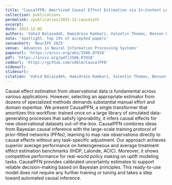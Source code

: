 ```yaml
---
title: "CausalPFN: Amortized Causal Effect Estimation via In-Context Learning"
collection: publications
permalink: /publication/2025-12-causalpfn
excerpt: 
date: 2025-12-02
authors: 'Vahid Balazadeh, Hamidreza Kamkari, Valentin Thomas, Benson Li, Junwei Ma, <b>Jesse C. Cresswell</b>, Rahul G. Krishnan'
note: 'Spotlight. Top 15% of accepted papers'
venueshort: 'NeurIPS 2025'
venue: 'Advances in Neural Information Processing Systems'
paperurl: 'https://arxiv.org/abs/2506.07918'
pdf: 'https://arxiv.org/pdf/2506.07918'
codeurl: 'https://github.com/vdblm/CausalPFN'
videourl:
slidesurl:
citation: 'Vahid Balazadeh, Hamidreza Kamkari, Valentin Thomas, Benson Li, Junwei Ma, Jesse C. Cresswell, Rahul G. Krishnan. CausalPFN: Amortized Causal Effect Estimation via In-Context Learning. In Advances in Neural Information Processing Systems, volume 38, 2025'
---
```

Causal effect estimation from observational data is fundamental across various applications. However, selecting an appropriate estimator from dozens of specialized methods demands substantial manual effort and domain expertise. We present CausalPFN, a single transformer that amortizes this workflow: trained once on a large library of simulated data-generating processes that satisfy ignorability, it infers causal effects for new observational datasets out-of-the-box. CausalPFN combines ideas from Bayesian causal inference with the large-scale training protocol of prior-fitted networks (PFNs), learning to map raw observations directly to causal effects without any task-specific adjustment. Our approach achieves superior average performance on heterogeneous and average treatment effect estimation benchmarks (IHDP, Lalonde, ACIC). Moreover, it shows competitive performance for real-world policy making on uplift modeling tasks. CausalPFN provides calibrated uncertainty estimates to support reliable decision-making based on Bayesian principles. This ready-to-use model does not require any further training or tuning and takes a step toward automated causal inference.